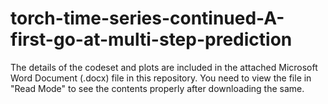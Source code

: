 # torch-time-series-continued-A-first-go-at-multi-step-prediction

The details of the codeset and plots are included in the attached Microsoft Word Document (.docx) file in this repository. 
You need to view the file in "Read Mode" to see the contents properly after downloading the same.
